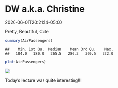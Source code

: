 DW a.k.a. Christine
================
2020-06-01T20:21:14-05:00

Pretty, Beautiful, Cute

``` r
summary(AirPassengers)
```

    ##    Min. 1st Qu.  Median    Mean 3rd Qu.    Max. 
    ##   104.0   180.0   265.5   280.3   360.5   622.0

``` r
plot(AirPassengers)
```

![](2020-06-01-DW_files/figure-gfm/unnamed-chunk-1-1.png)<!-- -->

Today’s lecture was quite interesting\!\!\!
